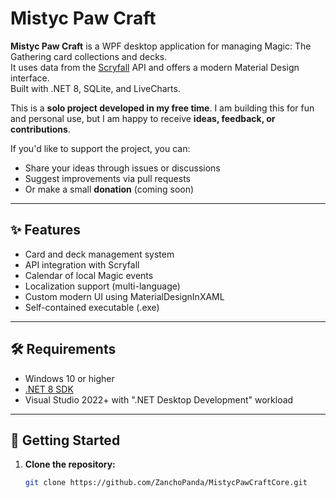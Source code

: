 # Mistyc Paw Craft

**Mistyc Paw Craft** is a WPF desktop application for managing Magic: The Gathering card collections and decks.  
It uses data from the [Scryfall](https://scryfall.com) API and offers a modern Material Design interface.  
Built with .NET 8, SQLite, and LiveCharts.

This is a **solo project developed in my free time**. I am building this for fun and personal use, but I am happy to receive **ideas, feedback, or contributions**.

If you'd like to support the project, you can:
- Share your ideas through issues or discussions
- Suggest improvements via pull requests
- Or make a small **donation** (coming soon)

---

## ✨ Features

- Card and deck management system
- API integration with Scryfall
- Calendar of local Magic events
- Localization support (multi-language)
- Custom modern UI using MaterialDesignInXAML
- Self-contained executable (.exe)

---

## 🛠 Requirements

- Windows 10 or higher
- [.NET 8 SDK](https://dotnet.microsoft.com/en-us/download/dotnet/8.0)
- Visual Studio 2022+ with ".NET Desktop Development" workload

---

## 🚀 Getting Started

1. **Clone the repository:**

   ```bash
   git clone https://github.com/ZanchoPanda/MistycPawCraftCore.git
   
